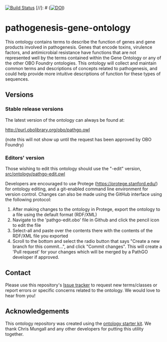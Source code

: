 [![Build Status](https://travis-ci.org/rjacak/pathogenesis-gene-ontology.svg?branch=master)](https://travis-ci.org/rjacak/pathogenesis-gene-ontology)
[//]: # ([![DOI](https://zenodo.org/badge/13996/rjacak/pathogenesis-gene-ontology.svg)](https://zenodo.org/badge/latestdoi/13996/rjacak/pathogenesis-gene-ontology))

# pathogenesis-gene-ontology

This ontology contains terms to describe the function of genes and gene products involved in pathogenesis.  Genes that encode toxins, virulence factors, and antimicrobial resistance have functions that are not represented well by the terms contained within the Gene Ontology or any of the other OBO Foundry ontologies.  This ontology will collect and maintain common terms and descriptions of concepts related to pathogenesis, and could help provide more intuitive descriptions of function for these types of sequences.

## Versions

### Stable release versions

The latest version of the ontology can always be found at:

http://purl.obolibrary.org/obo/pathgo.owl

(note this will not show up until the request has been approved by OBO Foundry)

### Editors' version

Those wishing to edit this ontology should use the "-edit" version, [src/ontology/pathgo-edit.owl](src/ontology/pathgo-edit.owl)

Developers are encouraged to use Protege (https://protege.stanford.edu/) for ontology editing, and a git-enabled command line environment for version control.  Changes can also be made using the GitHub interface using the following protocol:
1. After making changes to the ontology in Protege, export the ontology to a file using the default format (RDF/XML)
2. Navigate to the 'pathgo-edit.obo' file in Github and click the pencil icon to edit the file
3. Select-all and paste over the contents there with the contents of the RDF/XML file you exported
4. Scroll to the bottom and select the radio button that says "Create a new branch for this commit...", and click "Commit changes".  This will create a 'Pull request' for your changes which will be merged by a PathGO developer if approved.

## Contact

Please use this repository's [Issue tracker](https://github.com/rjacak/pathogenesis-gene-ontology/issues) to request new terms/classes or report errors or specific concerns related to the ontology.  We would love to hear from you!

## Acknowledgements

This ontology repository was created using the [ontology starter kit](https://github.com/INCATools/ontology-starter-kit).  We thank Chris Mungall and any other developers for putting this utility together.
